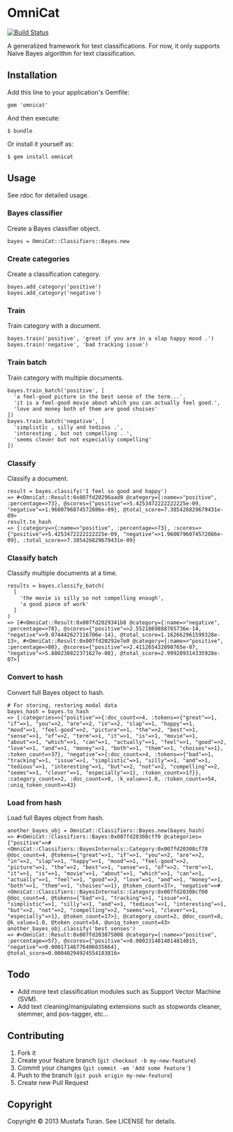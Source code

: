 # OmniCat

[![Build Status](https://travis-ci.org/mustafaturan/omnicat.png)](https://travis-ci.org/mustafaturan/omnicat)

A generalized framework for text classifications. For now, it only supports Naive Bayes algorithm for text classification.

## Installation

Add this line to your application's Gemfile:

    gem 'omnicat'

And then execute:

    $ bundle

Or install it yourself as:

    $ gem install omnicat

## Usage

See rdoc for detailed usage.

### Bayes classifier
Create a Bayes classifier object.

    bayes = OmniCat::Classifiers::Bayes.new

### Create categories
Create a classification category.

    bayes.add_category('positive')
    bayes.add_category('negative')

### Train
Train category with a document.

    bayes.train('positive', 'great if you are in a slap happy mood .')
    bayes.train('negative', 'bad tracking issue')

### Train batch
Train category with multiple documents.

    bayes.train_batch('positive', [
      'a feel-good picture in the best sense of the term...',
      'it is a feel-good movie about which you can actually feel good.',
      'love and money both of them are good choises'
    ])
    bayes.train_batch('negative', [
      'simplistic , silly and tedious .',
      'interesting , but not compelling . ',
      'seems clever but not especially compelling'
    ])

### Classify
Classify a document.

    result = bayes.classify('I feel so good and happy')
    => #<OmniCat::Result:0x007fd20296aad8 @category={:name=>"positive", :percentage=>73}, @scores={"positive"=>5.4253472222222225e-09, "negative"=>1.9600796074572086e-09}, @total_score=7.385426829679431e-09>
    result.to_hash
    => {:category=>{:name=>"positive", :percentage=>73}, :scores=>{"positive"=>5.4253472222222225e-09, "negative"=>1.9600796074572086e-09}, :total_score=>7.385426829679431e-09}

### Classify batch
Classify multiple documents at a time.

    results = bayes.classify_batch(
      [
        'the movie is silly so not compelling enough',
        'a good piece of work'
      ]
    )
    => [#<OmniCat::Result:0x007fd2029341b8 @category={:name=>"negative", :percentage=>78}, @scores={"positive"=>2.5521869888765736e-14, "negative"=>9.074442627116706e-14}, @total_score=1.162662961599328e-13>, #<OmniCat::Result:0x007fd20292e7e0 @category={:name=>"positive", :percentage=>80}, @scores={"positive"=>2.411265432098765e-07, "negative"=>5.880238822371627e-08}, @total_score=2.999289314335928e-07>]

### Convert to hash
Convert full Bayes object to hash.

    # For storing, restoring modal data
    bayes_hash = bayes.to_hash
    => {:categories=>{"positive"=>{:doc_count=>4, :tokens=>{"great"=>1, "if"=>1, "you"=>2, "are"=>2, "in"=>2, "slap"=>1, "happy"=>1, "mood"=>1, "feel-good"=>2, "picture"=>1, "the"=>2, "best"=>1, "sense"=>1, "of"=>2, "term"=>1, "it"=>1, "is"=>1, "movie"=>1, "about"=>1, "which"=>1, "can"=>1, "actually"=>1, "feel"=>1, "good"=>2, "love"=>1, "and"=>1, "money"=>1, "both"=>1, "them"=>1, "choises"=>1}, :token_count=>37}, "negative"=>{:doc_count=>4, :tokens=>{"bad"=>1, "tracking"=>1, "issue"=>1, "simplistic"=>1, "silly"=>1, "and"=>1, "tedious"=>1, "interesting"=>1, "but"=>2, "not"=>2, "compelling"=>2, "seems"=>1, "clever"=>1, "especially"=>1}, :token_count=>17}}, :category_count=>2, :doc_count=>8, :k_value=>1.0, :token_count=>54, :uniq_token_count=>43}

### Load from hash
Load full Bayes object from hash.

    another_bayes_obj = OmniCat::Classifiers::Bayes.new(bayes_hash)
    => #<OmniCat::Classifiers::Bayes:0x007fd20308cff0 @categories={"positive"=>#<OmniCat::Classifiers::BayesInternals::Category:0x007fd20308cf78 @doc_count=4, @tokens={"great"=>1, "if"=>1, "you"=>2, "are"=>2, "in"=>2, "slap"=>1, "happy"=>1, "mood"=>1, "feel-good"=>2, "picture"=>1, "the"=>2, "best"=>1, "sense"=>1, "of"=>2, "term"=>1, "it"=>1, "is"=>1, "movie"=>1, "about"=>1, "which"=>1, "can"=>1, "actually"=>1, "feel"=>1, "good"=>2, "love"=>1, "and"=>1, "money"=>1, "both"=>1, "them"=>1, "choises"=>1}, @token_count=37>, "negative"=>#<OmniCat::Classifiers::BayesInternals::Category:0x007fd20308cf00 @doc_count=4, @tokens={"bad"=>1, "tracking"=>1, "issue"=>1, "simplistic"=>1, "silly"=>1, "and"=>1, "tedious"=>1, "interesting"=>1, "but"=>2, "not"=>2, "compelling"=>2, "seems"=>1, "clever"=>1, "especially"=>1}, @token_count=17>}, @category_count=2, @doc_count=8, @k_value=1.0, @token_count=54, @uniq_token_count=43>
    another_bayes_obj.classify('best senses')
    => #<OmniCat::Result:0x007fd203075008 @category={:name=>"positive", :percentage=>57}, @scores={"positive"=>0.0002314814814814815, "negative"=>0.00017146776406035664}, @total_score=0.00040294924554183816>

## Todo
* Add more text classification modules such as Support Vector Machine (SVM).
* Add text cleaning/manipulating extensions such as stopwords cleaner, stemmer, and pos-tagger, etc...

## Contributing

1. Fork it
2. Create your feature branch (`git checkout -b my-new-feature`)
3. Commit your changes (`git commit -am 'Add some feature'`)
4. Push to the branch (`git push origin my-new-feature`)
5. Create new Pull Request

## Copyright
Copyright © 2013 Mustafa Turan. See LICENSE for details.

